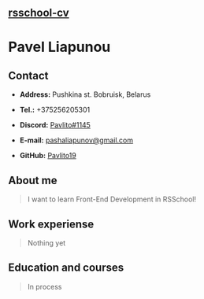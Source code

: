 ## [rsschool-cv](rsschool-cv)

# Pavel Liapunou

## Contact

* **Address:** Pushkina st. Bobruisk, Belarus

* **Tel.:** +375256205301

* **Discord:** [Pavlito#1145]()

* **E-mail:** [pashaliapunov@gmail.com](pashaliapunov@gmail.com)

* **GitHub:** [Pavlito19](https://github.com/Pavlito19)

## About me

>I want to learn Front-End Development in RSSchool!

## Work experiense

>Nothing yet

## Education and courses

>In process
